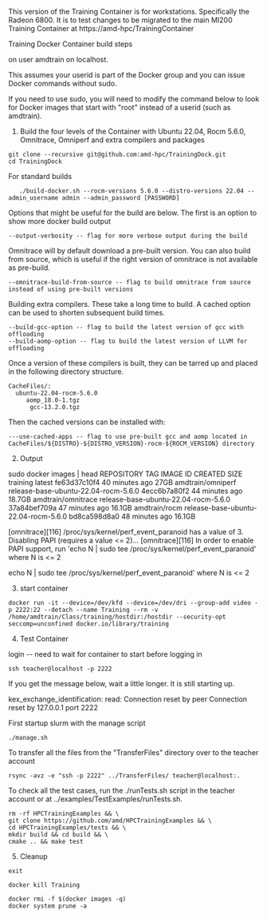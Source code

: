 This version of the Training Container is for workstations. Specifically the Radeon 6800. It is to
test changes to be migrated to the main MI200 Training Container at https://amd-hpc/TrainingContainer

Training Docker Container build steps

on user amdtrain on localhost.

This assumes your userid is part of the Docker group and you can issue Docker commands without sudo.

If you need to use sudo, you will need to modify the command below to look for Docker images that start with "root" instead of a userid (such as amdtrain).


1) Build the four levels of the Container with Ubuntu 22.04, Rocm 5.6.0, Omnitrace, Omniperf and extra compilers and packages

```
git clone --recursive git@github.com:amd-hpc/TrainingDock.git
cd TrainingDock
```

For standard builds
```
   ./build-docker.sh --rocm-versions 5.6.0 --distro-versions 22.04 --admin_username admin --admin_password [PASSWORD]
```

Options that might be useful for the build are below. The first is an option
to show more docker build output

```
--output-verbosity -- flag for more verbose output during the build
```

Omnitrace will by default download a pre-built version. You can also build from source,
which is useful if the right version of omnitrace is not available as pre-build.

```
--omnitrace-build-from-source -- flag to build omnitrace from source instead of using pre-built versions
```
Building extra compilers. These take a long time to build. A cached option can be used
to shorten subsequent build times.

```
--build-gcc-option -- flag to build the latest version of gcc with offloading
--build-aomp-option -- flag to build the latest version of LLVM for offloading
```

Once a version of these compilers is built, they can be tarred up and placed in the following directory structure.

```
CacheFiles/:
  ubuntu-22.04-rocm-5.6.0
     aomp_18.0-1.tgz
      gcc-13.2.0.tgz
```

Then the cached versions can be installed with:

```
---use-cached-apps -- flag to use pre-built gcc and aomp located in CacheFiles/${DISTRO}-${DISTRO_VERSION}-rocm-${ROCM_VERSION} directory
```

 2) Output
 
 
 sudo docker images | head
 REPOSITORY           TAG                                    IMAGE ID       CREATED          SIZE
 training             latest                                 fe63d37c10f4   40 minutes ago   27GB
 amdtrain/omniperf    release-base-ubuntu-22.04-rocm-5.6.0   4ecc6b7a80f2   44 minutes ago   18.7GB
 amdtrain/omnitrace   release-base-ubuntu-22.04-rocm-5.6.0   37a84bef709a   47 minutes ago   16.1GB
 amdtrain/rocm        release-base-ubuntu-22.04-rocm-5.6.0   bd8ca598d8a0   48 minutes ago   16.1GB

[omnitrace][116] /proc/sys/kernel/perf_event_paranoid has a value of 3. Disabling PAPI (requires a value <= 2)...
[omnitrace][116] In order to enable PAPI support, run 'echo N | sudo tee /proc/sys/kernel/perf_event_paranoid' where                   N is <= 2

echo N | sudo tee /proc/sys/kernel/perf_event_paranoid' where N is <= 2

3) start container

```
docker run -it --device=/dev/kfd --device=/dev/dri --group-add video -p 2222:22 --detach --name Training --rm -v /home/amdtrain/Class/training/hostdir:/hostdir --security-opt seccomp=unconfined docker.io/library/training
```

4) Test Container

login -- need to wait for container to start before logging in

```
ssh teacher@localhost -p 2222
```

If you get the message below, wait a little longer. It is still starting up.

   kex_exchange_identification: read: Connection reset by peer
   Connection reset by 127.0.0.1 port 2222


First startup slurm with the manage script

```
./manage.sh
```

To transfer all the files from the "TransferFiles" directory over to the teacher account

```
rsync -avz -e "ssh -p 2222" ../TransferFiles/ teacher@localhost:.
```

To check all the test cases, run the ./runTests.sh script in the teacher account or at ../examples/TestExamples/runTests.sh.

```
rm -rf HPCTrainingExamples && \
git clone https://github.com/amd/HPCTrainingExamples && \
cd HPCTrainingExamples/tests && \
mkdir build && cd build && \
cmake .. && make test
```
                                                                      
5) Cleanup

```
exit
```

```
docker kill Training

docker rmi -f $(docker images -q)
docker system prune -a
```
